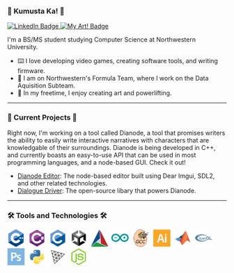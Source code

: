 ### 👋 Kumusta Ka! 👋
<div id="badges">
  <a href="https://www.linkedin.com/in/evan-bertis-sample-1987901bb/">
    <img src="https://img.shields.io/badge/LinkedIn-blue?style=for-the-badge&logo=linkedin&logoColor=white" alt="LinkedIn Badge"/>
  </a>
  <a href="https://www.behance.net/evanbertis-?tracking_source=search_users%7Cevan%20bertis-sample">
    <img src="https://img.shields.io/badge/Behance-blue?style=for-the-badge&logo=behance&logoColor=white" alt="My Art! Badge"/>
  </a>
</div>

I'm a BS/MS student studying Computer Science at Northwestern University.
* ⌨️ I love developing video games, creating software tools, and writing firmware.
* 🚗 I am on Northwestern's Formula Team, where I work on the Data Aquisition Subteam.
* 🎨 In my freetime, I enjoy creating art and powerlifting.

---

### 🚧 Current Projects 🚧

Right now, I'm working on a tool called Dianode, a tool that promises writers the ability to easily write interactive narratives with characters that are knowledgable of their surroundings. Dianode is being developed in C++, and currently boasts an easy-to-use API that can be used in most programming languages, and a node-based GUI. Check it out!
* [Dianode Editor](https://github.com/Evan-Bertis-Sample/Dianode-Editor): The node-based editor built using Dear Imgui, SDL2, and other related technologies.
* [Dialogue Driver](https://github.com/Evan-Bertis-Sample/Dialogue-Driver): The open-source libary that powers Dianode.

---

### 🛠️ Tools and Technologies 🛠️
<div>
  <img src="https://github.com/devicons/devicon/blob/master/icons/cplusplus/cplusplus-original.svg" title="cplusplus" alt="cplusplus" width="40" height="40"/>&nbsp;
  <img src="https://github.com/devicons/devicon/blob/master/icons/csharp/csharp-original.svg" title="csharp" alt="csharp" width="40" height="40"/>&nbsp;
  <img src="https://github.com/devicons/devicon/blob/master/icons/c/c-original.svg" title="c" alt="c" width="40" height="40"/>&nbsp;
  <img src="https://github.com/devicons/devicon/blob/master/icons/unity/unity-original.svg" title="unity" alt="unity" width="40" height="40"/>&nbsp;
  <img src="https://github.com/devicons/devicon/blob/master/icons/cmake/cmake-original.svg" title="cmake" alt="cmake" width="40" height="40"/>&nbsp;
  <img src="https://github.com/devicons/devicon/blob/master/icons/arduino/arduino-original.svg" title="arduino" alt="arduino" width="40" height="40"/>&nbsp;
  <img src="https://github.com/devicons/devicon/blob/master/icons/gcc/gcc-original.svg" title="gcc" alt="gcc" width="40" height="40"/>&nbsp;
  <img src="https://github.com/devicons/devicon/blob/master/icons/illustrator/illustrator-plain.svg" title="illustrator" alt="illustrator" width="40" height="40"/>&nbsp;
  <img src="https://github.com/devicons/devicon/blob/master/icons/matlab/matlab-original.svg" title="matlab" alt="matlab" width="40" height="40"/>&nbsp;
  <img src="https://github.com/devicons/devicon/blob/master/icons/opengl/opengl-original.svg" title="opengl" alt="opengl" width="40" height="40"/>&nbsp;
  <img src="https://github.com/devicons/devicon/blob/master/icons/photoshop/photoshop-plain.svg" title="photoshop" alt="photoshop" width="40" height="40"/>&nbsp;
  <img src="https://github.com/devicons/devicon/blob/master/icons/python/python-original.svg" title="python" alt="python" width="40" height="40"/>&nbsp;
  <img src="https://github.com/devicons/devicon/blob/master/icons/threejs/threejs-original.svg" title="threejs" alt="threejs" width="40" height="40"/>&nbsp;
  <img src="https://github.com/devicons/devicon/blob/master/icons/nodejs/nodejs-original.svg" title="nodejs" alt="nodejs" width="40" height="40"/>&nbsp;
</div>

<!---
---
### 🔥 My Stats 🔥
[![GitHub Streak](http://github-readme-streak-stats.herokuapp.com?user=Evan-Bertis-Sample&theme=dark)](https://git.io/streak-stats)
<br/><br/>
[![Top Langs](https://github-readme-stats-git-masterrstaa-rickstaa.vercel.app/api/top-langs/?username=Evan-Bertis-Sample&layout=compact&theme=dark)](https://github.com/anuraghazra/github-readme-stats)
-->
